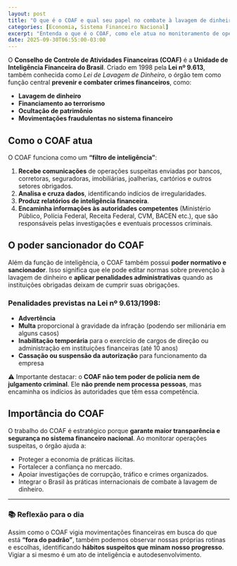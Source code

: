 ```yaml
---
layout: post
title: "O que é o COAF e qual seu papel no combate à lavagem de dinheiro"
categories: [Economia, Sistema Financeiro Nacional]
excerpt: "Entenda o que é o COAF, como ele atua no monitoramento de operações financeiras suspeitas e sua importância no combate à lavagem de dinheiro e outros crimes econômicos no Brasil."
date: 2025-09-30T06:55:00-03:00
---
```


O **Conselho de Controle de Atividades Financeiras (COAF)** é a **Unidade de Inteligência Financeira do Brasil**. Criado em 1998 pela **Lei nº 9.613**, também conhecida como *Lei de Lavagem de Dinheiro*, o órgão tem como função central **prevenir e combater crimes financeiros**, como:

- **Lavagem de dinheiro**  
- **Financiamento ao terrorismo**  
- **Ocultação de patrimônio**  
- **Movimentações fraudulentas no sistema financeiro**  

## Como o COAF atua
O COAF funciona como um **“filtro de inteligência”**:  
1. **Recebe comunicações** de operações suspeitas enviadas por bancos, corretoras, seguradoras, imobiliárias, joalherias, cartórios e outros setores obrigados.  
2. **Analisa e cruza dados**, identificando indícios de irregularidades.  
3. **Produz relatórios de inteligência financeira**.  
4. **Encaminha informações às autoridades competentes** (Ministério Público, Polícia Federal, Receita Federal, CVM, BACEN etc.), que são responsáveis pelas investigações e eventuais processos criminais.  

## O poder sancionador do COAF
Além da função de inteligência, o COAF também possui **poder normativo e sancionador**. Isso significa que ele pode editar normas sobre prevenção à lavagem de dinheiro e **aplicar penalidades administrativas** quando as instituições obrigadas deixam de cumprir suas obrigações.  

### Penalidades previstas na Lei nº 9.613/1998:
- **Advertência**  
- **Multa** proporcional à gravidade da infração (podendo ser milionária em alguns casos)  
- **Inabilitação temporária** para o exercício de cargos de direção ou administração em instituições financeiras (até 10 anos)  
- **Cassação ou suspensão da autorização** para funcionamento da empresa  

⚠️ Importante destacar: o **COAF não tem poder de polícia nem de julgamento criminal**. Ele **não prende nem processa pessoas**, mas encaminha os indícios às autoridades que têm essa competência.  

## Importância do COAF
O trabalho do COAF é estratégico porque **garante maior transparência e segurança no sistema financeiro nacional**. Ao monitorar operações suspeitas, o órgão ajuda a:  
- Proteger a economia de práticas ilícitas.  
- Fortalecer a confiança no mercado.  
- Apoiar investigações de corrupção, tráfico e crimes organizados.  
- Integrar o Brasil às práticas internacionais de combate à lavagem de dinheiro.  

---

### 📚 Reflexão para o dia
Assim como o COAF vigia movimentações financeiras em busca do que está **“fora do padrão”**, também podemos observar nossas próprias rotinas e escolhas, identificando **hábitos suspeitos que minam nosso progresso**. Vigiar a si mesmo é um ato de inteligência e autodesenvolvimento.  

